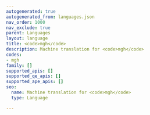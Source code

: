 ```yaml
---
autogenerated: true
autogenerated_from: languages.json
nav_order: 1000
nav_exclude: true
parent: Languages
layout: language
title: <code>mgh</code>
description: Machine translation for <code>mgh</code>
codes:
- mgh
family: []
supported_apis: []
supported_qe_apis: []
supported_ape_apis: []
seo:
  name: Machine translation for <code>mgh</code>
  type: Language

---
```



